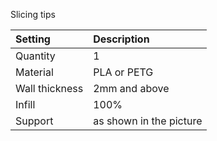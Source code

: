 Slicing tips

|Setting        |Description             |
|:--------------|:-----------------------|
|Quantity       |1                       |
|Material       |PLA or PETG             |
|Wall thickness |2mm and above           |
|Infill         |100%                    |
|Support        |as shown in the picture |


